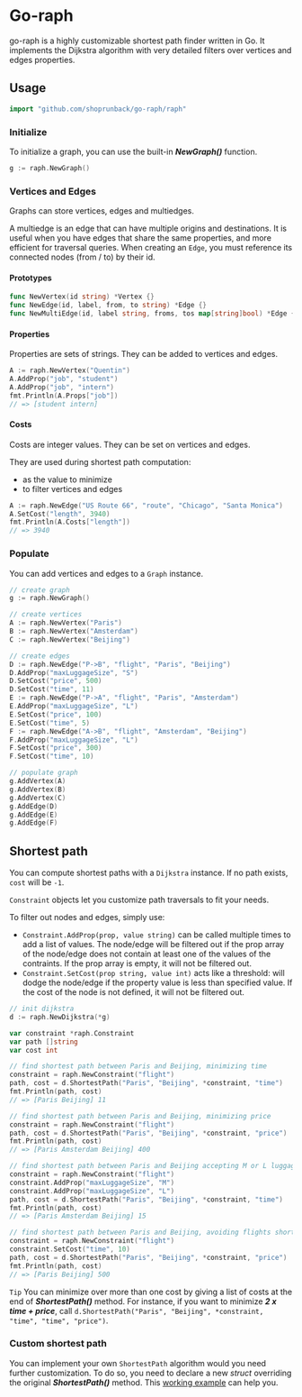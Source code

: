 # Go-raph

go-raph is a highly customizable shortest path finder written in Go. It implements the Dijkstra algorithm with very detailed filters over vertices and edges properties.

## Usage

```go
import "github.com/shoprunback/go-raph/raph"
```

### Initialize

To initialize a graph, you can use the built-in **_NewGraph()_** function.

```go
g := raph.NewGraph()
```

### Vertices and Edges

Graphs can store vertices, edges and multiedges.

A multiedge is an edge that can have multiple origins and destinations. It is useful when you have edges that share the same properties, and more efficient for traversal queries. When creating an `Edge`, you must reference its connected nodes (from / to) by their id.

#### Prototypes

```go
func NewVertex(id string) *Vertex {}
func NewEdge(id, label, from, to string) *Edge {}
func NewMultiEdge(id, label string, froms, tos map[string]bool) *Edge {}
```

#### Properties

Properties are sets of strings. They can be added to vertices and edges.

```go
A := raph.NewVertex("Quentin")
A.AddProp("job", "student")
A.AddProp("job", "intern")
fmt.Println(A.Props["job"])
// => [student intern]
```

#### Costs

Costs are integer values. They can be set on vertices and edges.

They are used during shortest path computation:
- as the value to minimize
- to filter vertices and edges

```go
A := raph.NewEdge("US Route 66", "route", "Chicago", "Santa Monica")
A.SetCost("length", 3940)
fmt.Println(A.Costs["length"])
// => 3940
```

### Populate

You can add vertices and edges to a `Graph` instance.

```go
// create graph
g := raph.NewGraph()

// create vertices
A := raph.NewVertex("Paris")
B := raph.NewVertex("Amsterdam")
C := raph.NewVertex("Beijing")

// create edges
D := raph.NewEdge("P->B", "flight", "Paris", "Beijing")
D.AddProp("maxLuggageSize", "S")
D.SetCost("price", 500)
D.SetCost("time", 11)
E := raph.NewEdge("P->A", "flight", "Paris", "Amsterdam")
E.AddProp("maxLuggageSize", "L")
E.SetCost("price", 100)
E.SetCost("time", 5)
F := raph.NewEdge("A->B", "flight", "Amsterdam", "Beijing")
F.AddProp("maxLuggageSize", "L")
F.SetCost("price", 300)
F.SetCost("time", 10)

// populate graph
g.AddVertex(A)
g.AddVertex(B)
g.AddVertex(C)
g.AddEdge(D)
g.AddEdge(E)
g.AddEdge(F)
```

## Shortest path

You can compute shortest paths with a `Dijkstra` instance. If no path exists, `cost` will be `-1`.

`Constraint` objects let you customize path traversals to fit your needs.

To filter out nodes and edges, simply use:
- `Constraint.AddProp(prop, value string)` can be called multiple times to add a list of values. The node/edge will be filtered out if the prop array of the node/edge does not contain at least one of the values of the contraints. If the prop array is empty, it will not be filtered out.
- `Constraint.SetCost(prop string, value int)` acts like a threshold: will dodge the node/edge if the property value is less than specified value. If the cost of the node is not defined, it will not be filtered out.

```go
// init dijkstra
d := raph.NewDijkstra(*g)

var constraint *raph.Constraint
var path []string
var cost int

// find shortest path between Paris and Beijing, minimizing time
constraint = raph.NewConstraint("flight")
path, cost = d.ShortestPath("Paris", "Beijing", *constraint, "time")
fmt.Println(path, cost)
// => [Paris Beijing] 11

// find shortest path between Paris and Beijing, minimizing price
constraint = raph.NewConstraint("flight")
path, cost = d.ShortestPath("Paris", "Beijing", *constraint, "price")
fmt.Println(path, cost)
// => [Paris Amsterdam Beijing] 400

// find shortest path between Paris and Beijing accepting M or L luggages, minimizing time
constraint = raph.NewConstraint("flight")
constraint.AddProp("maxLuggageSize", "M")
constraint.AddProp("maxLuggageSize", "L")
path, cost = d.ShortestPath("Paris", "Beijing", *constraint, "time")
fmt.Println(path, cost)
// => [Paris Amsterdam Beijing] 15

// find shortest path between Paris and Beijing, avoiding flights shorter than 10 hours, minimizing price
constraint = raph.NewConstraint("flight")
constraint.SetCost("time", 10)
path, cost = d.ShortestPath("Paris", "Beijing", *constraint, "price")
fmt.Println(path, cost)
// => [Paris Beijing] 500
```

`Tip` You can minimize over more than one cost by giving a list of costs at the end of **_ShortestPath()_** method. For instance, if you want to minimize **_2 x time + price_**, call `d.ShortestPath("Paris", "Beijing", *constraint, "time", "time", "price")`.

### Custom shortest path

You can implement your own `ShortestPath` algorithm would you need further customization. To do so, you need to declare a new _struct_ overriding the original **_ShortestPath()_** method. This [working example](example/mydijkstra/main.go) can help you.
